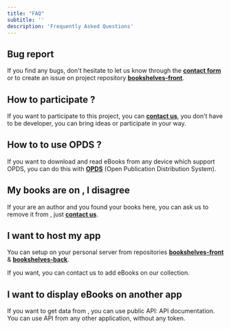 ```yaml
---
title: "FAQ"
subtitle: ''
description: 'Frequently Asked Questions'
---
```


## Bug report

If you find any bugs, don't hesitate to let us know through the [**contact form**](/contact) or to create an issue on project repository [**bookshelves-front**](https://gitlab.com/ewilan-riviere/bookshelves-front/-/issues).

## How to participate ?

If you want to participate to this project, you can [**contact us**](/contact), you don't have to be developer, you can bring ideas or participate in your way.

## How to to use OPDS ?

If you want to download and read eBooks from any device which support OPDS, you can do this with [**<app-name></app-name> OPDS**](/pages/opds-catalog) (Open Publication Distribution System).

## My books are on <app-name></app-name>, I disagree

If your are an author and you found your books here, you can ask us to remove it from <app-name></app-name>, just [**contact us**](/contact).

## I want to host my <app-name></app-name> app

You can setup <app-name></app-name> on your personal server from repositories [**bookshelves-front**](https://gitlab.com/ewilan-riviere/bookshelves-front) & [**bookshelves-back**](https://gitlab.com/ewilan-riviere/bookshelves-back).

If you want, you can contact us to add eBooks on our collection.

## I want to display <app-name></app-name> eBooks on another app

If you want to get data from <app-name></app-name>, you can use public API: <api-link endpoint="/documentation">API documentation</api-link>. You can use <app-name></app-name> API from any other application, without any token.
